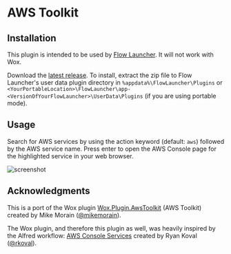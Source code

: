 # AWS Toolkit

## Installation

This plugin is intended to be used by [Flow Launcher](https://www.flowlauncher.com/). It will not work with Wox.

Download the [latest release](https://github.com/mjtimblin/Flow.Launcher.Plugin.AwsToolkit/releases/latest). To install, extract the zip file to Flow Launcher's user data plugin directory in `%appdata%\FlowLauncher\Plugins` or `<YourPortableLocation>\FlowLauncher\app-<VersionOfYourFlowLauncher>\UserData\Plugins` (if you are using portable mode).

## Usage

Search for AWS services by using the action keyword (default: `aws`) followed by the AWS service name. Press enter to open the AWS Console page for the highlighted service in your web browser.

![screenshot](https://raw.github.com/mjtimblin/Flow.Launcher.Plugin.AwsToolkit/master/screenshots/screenshot_1.jpg)

## Acknowledgments

This is a port of the Wox plugin [Wox.Plugin.AwsToolkit](https://github.com/mikemorain/Wox.Plugin.AwsToolkit) (AWS Toolkit) created by Mike Morain ([@mikemorain](https://github.com/mikemorain)).

The Wox plugin, and therefore this plugin as well, was heavily inspired by the Alfred workflow: [AWS Console Services](https://github.com/rkoval/alfred-aws-console-services-workflow) created by Ryan Koval ([@rkoval](https://github.com/rkoval)).
